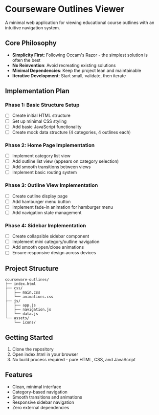 # Courseware Outlines Viewer

A minimal web application for viewing educational course outlines with an intuitive navigation system.

## Core Philosophy

- **Simplicity First**: Following Occam's Razor - the simplest solution is often the best
- **No Reinvention**: Avoid recreating existing solutions
- **Minimal Dependencies**: Keep the project lean and maintainable
- **Iterative Development**: Start small, validate, then iterate

## Implementation Plan

### Phase 1: Basic Structure Setup
- [ ] Create initial HTML structure
- [ ] Set up minimal CSS styling
- [ ] Add basic JavaScript functionality
- [ ] Create mock data structure (4 categories, 4 outlines each)

### Phase 2: Home Page Implementation
- [ ] Implement category list view
- [ ] Add outline list view (appears on category selection)
- [ ] Add smooth transitions between views
- [ ] Implement basic routing system

### Phase 3: Outline View Implementation
- [ ] Create outline display page
- [ ] Add hamburger menu button
- [ ] Implement fade-in animation for hamburger menu
- [ ] Add navigation state management

### Phase 4: Sidebar Implementation
- [ ] Create collapsible sidebar component
- [ ] Implement mini category/outline navigation
- [ ] Add smooth open/close animations
- [ ] Ensure responsive design across devices

## Project Structure

```
courseware-outlines/
├── index.html
├── css/
│   ├── main.css
│   └── animations.css
├── js/
│   ├── app.js
│   ├── navigation.js
│   └── data.js
└── assets/
    └── icons/
```

## Getting Started

1. Clone the repository
2. Open index.html in your browser
3. No build process required - pure HTML, CSS, and JavaScript

## Features

- Clean, minimal interface
- Category-based navigation
- Smooth transitions and animations
- Responsive sidebar navigation
- Zero external dependencies
